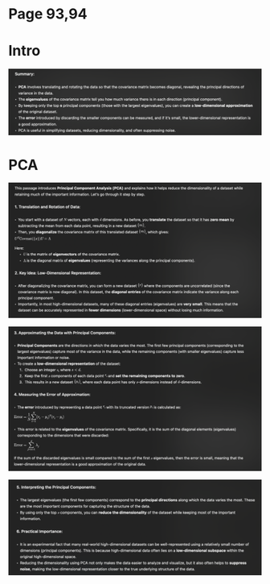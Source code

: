# Page 93,94

# Intro
![alt text](image-38.png)

# PCA
![alt text](image-39.png)

![alt text](image-40.png)

![alt text](image-41.png)